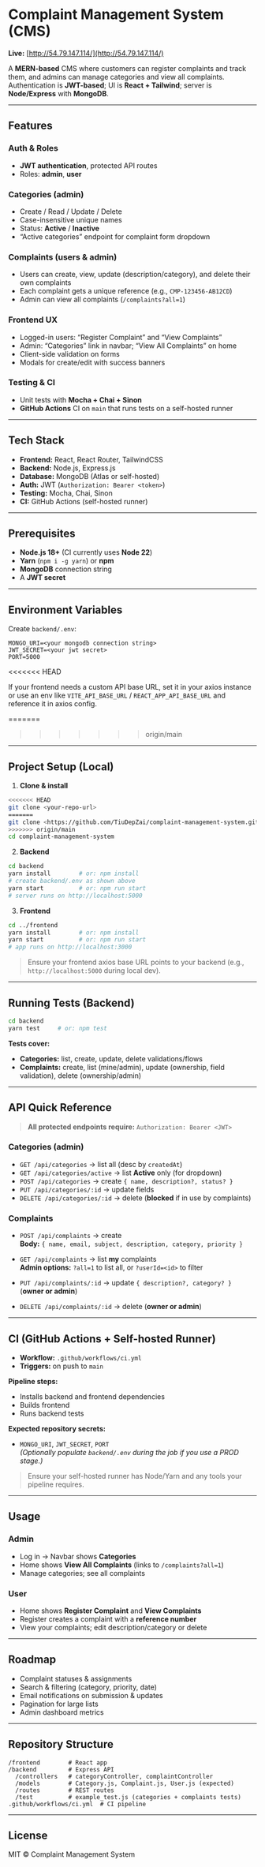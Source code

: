 # Complaint Management System (CMS)

**Live:** [http://54.79.147.114/](http://54.79.147.114/)

A **MERN-based** CMS where customers can register complaints and track them, and admins can manage categories and view all complaints. Authentication is **JWT-based**; UI is **React + Tailwind**; server is **Node/Express** with **MongoDB**.

---

## Features

### Auth & Roles
- **JWT authentication**, protected API routes
- Roles: **admin**, **user**

### Categories (admin)
- Create / Read / Update / Delete
- Case-insensitive unique names
- Status: **Active** / **Inactive**
- “Active categories” endpoint for complaint form dropdown

### Complaints (users & admin)
- Users can create, view, update (description/category), and delete their own complaints
- Each complaint gets a unique reference (e.g., `CMP-123456-AB12CD`)
- Admin can view all complaints (`/complaints?all=1`)

### Frontend UX
- Logged-in users: “Register Complaint” and “View Complaints”
- Admin: “Categories” link in navbar; “View All Complaints” on home
- Client-side validation on forms
- Modals for create/edit with success banners

### Testing & CI
- Unit tests with **Mocha + Chai + Sinon**
- **GitHub Actions** CI on `main` that runs tests on a self-hosted runner

---

## Tech Stack
- **Frontend:** React, React Router, TailwindCSS
- **Backend:** Node.js, Express.js
- **Database:** MongoDB (Atlas or self-hosted)
- **Auth:** JWT (`Authorization: Bearer <token>`)
- **Testing:** Mocha, Chai, Sinon
- **CI:** GitHub Actions (self-hosted runner)

---

## Prerequisites
- **Node.js 18+** (CI currently uses **Node 22**)
- **Yarn** (`npm i -g yarn`) or **npm**
- **MongoDB** connection string
- A **JWT secret**

---

## Environment Variables
Create `backend/.env`:

```env
MONGO_URI=<your mongodb connection string>
JWT_SECRET=<your jwt secret>
PORT=5000
```
<<<<<<< HEAD

If your frontend needs a custom API base URL, set it in your axios instance or use an env like `VITE_API_BASE_URL` / `REACT_APP_API_BASE_URL` and reference it in axios config.

=======
>>>>>>> origin/main
---

## Project Setup (Local)

1) **Clone & install**
```bash
<<<<<<< HEAD
git clone <your-repo-url>
=======
git clone <https://github.com/TiuDepZai/complaint-management-system.git>
>>>>>>> origin/main
cd complaint-management-system
```

2) **Backend**
```bash
cd backend
yarn install        # or: npm install
# create backend/.env as shown above
yarn start          # or: npm run start
# server runs on http://localhost:5000
```

3) **Frontend**
```bash
cd ../frontend
yarn install        # or: npm install
yarn start          # or: npm run start
# app runs on http://localhost:3000
```

> Ensure your frontend axios base URL points to your backend (e.g., `http://localhost:5000` during local dev).

---

## Running Tests (Backend)

```bash
cd backend
yarn test     # or: npm test
```

**Tests cover:**

- **Categories:** list, create, update, delete validations/flows
- **Complaints:** create, list (mine/admin), update (ownership, field validation), delete (ownership/admin)

---

## API Quick Reference

> **All protected endpoints require:** `Authorization: Bearer <JWT>`

### Categories (admin)

- `GET /api/categories` → list all (desc by `createdAt`)
- `GET /api/categories/active` → list **Active** only (for dropdown)
- `POST /api/categories` → create `{ name, description?, status? }`
- `PUT /api/categories/:id` → update fields
- `DELETE /api/categories/:id` → delete (**blocked** if in use by complaints)

### Complaints

- `POST /api/complaints` → create  
  **Body:** `{ name, email, subject, description, category, priority }`

- `GET /api/complaints` → list **my** complaints  
  **Admin options:** `?all=1` to list all, or `?userId=<id>` to filter

- `PUT /api/complaints/:id` → update `{ description?, category? }` (**owner or admin**)

- `DELETE /api/complaints/:id` → delete (**owner or admin**)

---

## CI (GitHub Actions + Self-hosted Runner)

- **Workflow:** `.github/workflows/ci.yml`
- **Triggers:** on push to `main`

**Pipeline steps:**
- Installs backend and frontend dependencies
- Builds frontend
- Runs backend tests

**Expected repository secrets:**
- `MONGO_URI`, `JWT_SECRET`, `PORT`  
  *(Optionally populate `backend/.env` during the job if you use a PROD stage.)*

> Ensure your self-hosted runner has Node/Yarn and any tools your pipeline requires.

---

## Usage

### Admin
- Log in → Navbar shows **Categories**
- Home shows **View All Complaints** (links to `/complaints?all=1`)
- Manage categories; see all complaints

### User
- Home shows **Register Complaint** and **View Complaints**
- Register creates a complaint with a **reference number**
- View your complaints; edit description/category or delete

---

## Roadmap

- Complaint statuses & assignments
- Search & filtering (category, priority, date)
- Email notifications on submission & updates
- Pagination for large lists
- Admin dashboard metrics

---

## Repository Structure

```
/frontend        # React app
/backend         # Express API
  /controllers   # categoryController, complaintController
  /models        # Category.js, Complaint.js, User.js (expected)
  /routes        # REST routes
  /test          # example_test.js (categories + complaints tests)
.github/workflows/ci.yml  # CI pipeline
```

---

## License

MIT © Complaint Management System
